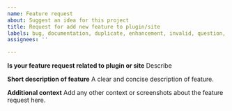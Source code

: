 ```yaml
---
name: Feature request
about: Suggest an idea for this project
title: Request for add new feature to plugin/site
labels: bug, documentation, duplicate, enhancement, invalid, question, wontfix
assignees: ''

---
```


**Is your feature request related to plugin or site**
Describe

**Short description of feature**
A clear and concise description of feature.

**Additional context**
Add any other context or screenshots about the feature request here.
